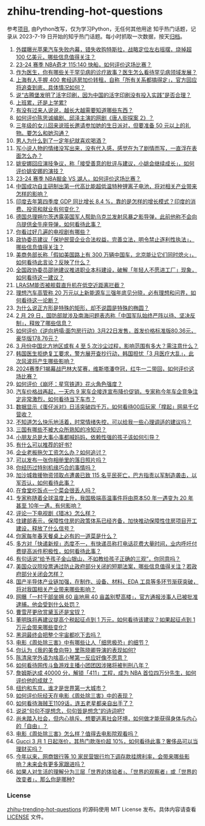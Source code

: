 # zhihu-trending-hot-questions
参考[项目](https://github.com/justjavac/zhihu-trending-hot-questions), 由Python改写，仅为学习Python，无任何其他用途
知乎热门话题，记录从 2023-7-19
日开始的知乎热门话题。每小时抓取一次数据，按天[归档](./data)。
<!-- BEGIN -->
<!-- 最后更新时间 2024-03-03 06:21:25.218933 -->
1. [外媒曝光苹果汽车失败内幕，错失收购特斯拉，战略定位左右摇摆，烧掉超 100 亿美元，哪些信息值得关注？](https://www.zhihu.com/question/646627325)
1. [23-24 赛季 NBA奇才 115:140 快船，如何评价这场比赛？](https://www.zhihu.com/question/646725394)
1. [作为医生，你有哪些关于罕见病的诊疗故事？医生怎么看待罕见病领域发展？](https://www.zhihu.com/question/646080458)
1. [上海有人手握 400 套经适房加价转租，自称「所有关系都搞得定」，官方回应将追查到底，具体情况如何？](https://www.zhihu.com/question/646602876)
1. [说“古腾堡发明了活字印刷，因为中国的活字印刷没有投入实践”是否合理？](https://www.zhihu.com/question/49332263)
1. [上班累，还是上学累?](https://www.zhihu.com/question/644654906)
1. [有没有过来人说说，越长大越需要知道哪些东西？](https://www.zhihu.com/question/644980675)
1. [如何评价陈思诚编剧、邱泽主演的网剧《唐人街探案 2》？](https://www.zhihu.com/question/646475302)
1. [三年级的女儿回来说班长邀请参加她的生日派对，但要准备  50 元以上的礼物。要怎么和她沟通？](https://www.zhihu.com/question/645506939)
1. [男人为什么到了一定年纪就喜欢喝酒？](https://www.zhihu.com/question/629804174)
1. [写小说人物的情绪没写出来，没有代入感，感觉在为了剧情而写，一直浮在表面怎么办？](https://www.zhihu.com/question/640223935)
1. [姚安娜回应演技争议，称「接受善意的批评与建议，小姚会继续成长」，如何评价姚安娜的演技？](https://www.zhihu.com/question/646709971)
1. [23-24 赛季 NBA掘金 VS 湖人，如何评价这场比赛？](https://www.zhihu.com/question/646844901)
1. [中国成功自主研制出第一代高比能超低温特种锂离子电池，将对相关产业带来怎样的影响？](https://www.zhihu.com/question/646751467)
1. [印度去年第四季度 GDP 同比增长 8.4 %，靠的是怎样的增长模式？印度的消费、投资和就业有何变化？](https://www.zhihu.com/question/646604243)
1. [德国总理朔尔茨透露英国军人帮助乌克兰发射风暴之影导弹，此前他称不会向乌提供金牛座导弹，如何看待此事？](https://www.zhihu.com/question/646763620)
1. [你看过好几遍的电视剧有哪些？](https://www.zhihu.com/question/638509882)
1. [政协委员建议「保护民营企业合法权益，完善立法，明令禁止逐利性执法」，哪些信息值得关注？](https://www.zhihu.com/question/646572388)
1. [美商务部长称「假如美国路上有 300 万辆中国车，北京能让它们同时熄火」，如何看待此言论？反映了什么？](https://www.zhihu.com/question/646772940)
1. [全国政协委员邵驰建议推进职业本科建设，破解「年轻人不愿进工厂」现象，如何看待这一建议？](https://www.zhihu.com/question/646862220)
1. [LRASM能否被舰载直升机在低空近距离拦截？](https://www.zhihu.com/question/646611665)
1. [理想汽车高管称 20 万元以上新能源车三强年底见分晓，必有理想和问界，如何看待这一论断？](https://www.zhihu.com/question/646814572)
1. [为什么说正方形是特殊的矩形，却不说圆是特殊的椭圆？](https://www.zhihu.com/question/645304851)
1. [2 月 29 日，国防部就涉及南海问题表态称「中国军队始终严阵以待、坚决反制」，释放了哪些信息？](https://www.zhihu.com/question/646567022)
1. [如何评价《逆向坍塌:面包房行动》3月22日发售，首发价格标准版80.36元，豪华版178.76元？](https://www.zhihu.com/question/646601528)
1. [3 月份中国北方地区或有 4 至 5 次沙尘过程，影响范围有多大？需注意什么？](https://www.zhihu.com/question/646617524)
1. [韩国医生拒绝复工要求，警方展开查抄行动，韩国担忧「3 月医疗大乱」，此次风波将产生哪些影响？](https://www.zhihu.com/question/646714159)
1. [2024赛季F1揭幕战巴林大奖赛，维斯塔潘夺冠，红牛一二带回，如何评价这场比赛？](https://www.zhihu.com/question/646825874)
1. [如何评价《崩坏：星穹铁道》花火角色强度？](https://www.zhihu.com/question/646431331)
1. [汽车价格战再起，一天内 9 家车企接连宣布降价促销，专家称今年车企竞争注定非常激烈，如何看待当下车市？](https://www.zhihu.com/question/646787405)
1. [数据显示《蛋仔派对》日活突破四千万，如何看待00后玩家「撑起」网易千亿营收？](https://www.zhihu.com/question/646817648)
1. [不知道怎么快乐地活着，时常情绪失控，可以给我一些心理调适的建议吗？](https://www.zhihu.com/question/646356356)
1. [三国有哪些不被大众所熟知的冷知识？](https://www.zhihu.com/question/407155493)
1. [小朋友总是大事小事都喊妈妈，依赖性强的孩子该如何引导？](https://www.zhihu.com/question/643197947)
1. [有什么可以推荐的好书?](https://www.zhihu.com/question/641540182)
1. [企业老板拖欠工资怎么办？如何追讨？](https://www.zhihu.com/question/646756980)
1. [可以发布一张你相册里的落日照片吗？](https://www.zhihu.com/question/646668163)
1. [你经历过特别机缘巧合的事情吗？](https://www.zhihu.com/question/399124721)
1. [加沙城救援物资领取点遭袭已致 115 名平民死亡，巴方指责以军制造袭击，以军否认，如何看待此事？](https://www.zhihu.com/question/646719057)
1. [在食堂吃饭点一个菜会很丢人吗？](https://www.zhihu.com/question/323557065)
1. [专家称随着全球温度上升，我国极端高温事件将由原本50 年一遇变为 20 年甚至 10年一遇，有何影响？](https://www.zhihu.com/question/646719055)
1. [评论一下电视剧《猎冰》怎么样？](https://www.zhihu.com/question/645951191)
1. [住建部表示，保障性住房的政策体系已经齐备，加快推动保障性住房项目开工建设，释放了什么信号？](https://www.zhihu.com/question/646723060)
1. [你家每年春天餐桌上必有的一道菜是什么？](https://www.zhihu.com/question/645242634)
1. [多方对「快递新规」态度不一，有快递员称打电话花费大量时间，业内呼吁付费提高派件积极性，如何看待此事？](https://www.zhihu.com/question/646613375)
1. [有句话说“给予孩子金山银山，不如教给孩子正确的三观”，你同意吗？](https://www.zhihu.com/question/641593918)
1. [美国众议院投票通过防止政府部分关闭的短期法案，哪些信息值得关注？若政府部分关闭会怎样？](https://www.zhihu.com/question/646551028)
1. [国产半导体产业链加强，在制作、设备、材料、EDA 工具等多环节渐获突破，将对我国相关产业带来哪些影响？](https://www.zhihu.com/question/646722228)
1. [网曝「一村干部坐拥 60 亩地用 40 亩盖别墅高楼」，官方通报涉事人已被批准逮捕，他会受到什么处罚？](https://www.zhihu.com/question/646765107)
1. [曹雪芹更欣赏黛玉还是宝钗？](https://www.zhihu.com/question/317548712)
1. [董明珠将再建议提高个税起征点到 1 万元，如何看待该建议？如果起征点到 1 万元会带来哪些变化?](https://www.zhihu.com/question/646843696)
1. [黑洞最终会把整个宇宙都吃下去吗？](https://www.zhihu.com/question/595249302)
1. [电影《周处除三害》中有哪些让人「细思极恐」的细节？](https://www.zhihu.com/question/646471167)
1. [你认为《我的美食向导》里陈晓卿导演的表现如何?](https://www.zhihu.com/question/646344925)
1. [陈清泉学外语为啥高小琴第一反应好像不愿意？](https://www.zhihu.com/question/533524169)
1. [如何看待网传斗鱼游戏主播小团团因涉赌将被判刑八年？](https://www.zhihu.com/question/646591920)
1. [詹姆斯达成 40000 分，解锁「411」工程，成为 NBA 首位四万分先生，如何评价他的成就？](https://www.zhihu.com/question/646850203)
1. [纽约和东京，谁才是世界第一大城市？](https://www.zhihu.com/question/635869426)
1. [如何评价阮经天在电影《周处除三害》中的表现？](https://www.zhihu.com/question/646468334)
1. [如何看待海贼王1109话，连五老星都亲自出手了？](https://www.zhihu.com/question/646437748)
1. [说说“句句不提想念，句句皆是想念”的诗词吧?](https://www.zhihu.com/question/646587793)
1. [尚未踏入社会，但内心排斥、想要逃离社会环境，如何做才能获得身体与内心的「自由」？](https://www.zhihu.com/question/645994800)
1. [电影《周处除三害》怎么样？值得去电影院观看吗？](https://www.zhihu.com/question/646471262)
1. [Gucci 3 月 1 日起涨价，其热门款涨价超 10%，如何看待此事？奢侈品可以当理财买吗？](https://www.zhihu.com/question/646617421)
1. [今年以来，网商银行等 10 家民营银行均下调存款挂牌利率，会带来哪些影响？未来会有更多家跟进吗？](https://www.zhihu.com/question/646720204)
1. [如果人对生活的理解分为三层「世界的体验者」、「世界的观察者」或「世界的改变者」，那么你是哪种?](https://www.zhihu.com/question/645997108)
<!-- END -->
### License
[zhihu-trending-hot-questions](https://github.com/yaogengzhu/zhihu-trending-hot-questions)
的源码使用 MIT License 发布。具体内容请查看 [LICENSE](./LICENSE) 文件。

